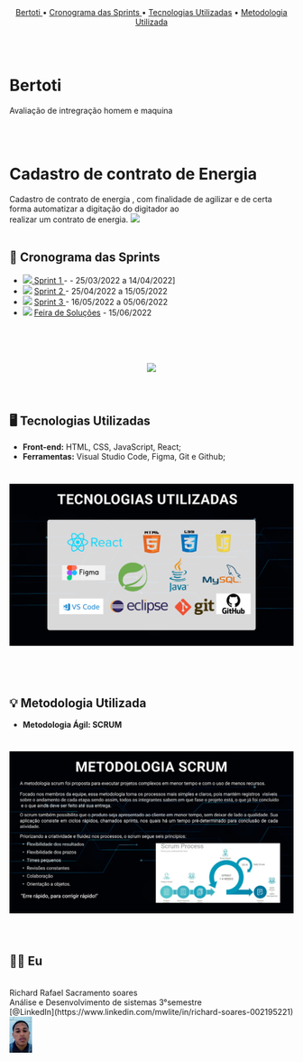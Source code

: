 <br>
<br>
<p align="center">
  <a href ="#bertoti"> Bertoti </a>  •    
  <a href ="#cronograma"> Cronograma das Sprints </a>  • 
  <a href ="#tecnologias-utilizadas">Tecnologias Utilizadas</a>  • 
  <a href ="#metodologia-utilizada">Metodologia Utilizada</a> 
 
</p>

<br>
<br id="bertoti">

# Bertoti
 Avaliação de intregração homem e maquina 

<br>
<br id="cadastroE">

# Cadastro de contrato de Energia 
Cadastro de contrato de energia , com finalidade de agilizar e de certa forma automatizar a digitação do digitador ao <br>
realizar um contrato de energia.
<img src = "./readme/grupoAPI/Logo.png"  width="200"/>
<br>
<br id="cronograma">
## 📆 Cronograma das Sprints
- <img src = "./readme/grupoAPI/a_fazer.jpeg" />[ Sprint 1 ](https://github.com/Richardrafael/bertoti/tree/main/Intregra%C3%A7%C3%A3o_Homem_Maquina/readme/prim) - - 25/03/2022 a 14/04/2022]
- <img src = "./readme/grupoAPI/a_fazer.jpeg" /> [ Sprint 2 ](https://github.com/Richardrafael/bertoti/tree/main/Intregra%C3%A7%C3%A3o_Homem_Maquina/readme/segu) - 25/04/2022 a 15/05/2022  
- <img src = "./readme/grupoAPI/a_fazer.jpeg" /> [ Sprint 3 ]( https://github.com/Richardrafael/bertoti/tree/main/Intregra%C3%A7%C3%A3o_Homem_Maquina/readme/ter) - 16/05/2022 a 05/06/2022  
- <img src = "./readme/grupoAPI/a_fazer.jpeg" /> [Feira de Soluções]() - 15/06/2022

<br>
<h1 align="center"> 
<img src = "./readme/framesFigma/cronogramaSprints.png"/></h1>

<br id="tecnologias-utilizadas"> 

## 🖥️ Tecnologias Utilizadas
- **Front-end:** HTML, CSS, JavaScript, React;
- **Ferramentas:** Visual Studio Code, Figma, Git e Github;   

<h1 align="center"> 
<img src = "./Intregração_Homem_Maquina/readme/imge/12.png"></h1>
<br id="equipe">

<br id="metodologia-utilizada">   

## 💡 Metodologia Utilizada   

- **Metodologia Ágil: SCRUM**
<h1 align="center"> 
<img src = "./Intregração_Homem_Maquina/readme/imge/met.png"></h1>
<br id="equipe">

## 👨‍💻 Eu
<!-- 
![Equipe Ditial Solutions](/readme/time.gif "Apresentação Equipe Digital Solutions") -->

<br>
Richard Rafael Sacramento soares <br>
Análise e Desenvolvimento de sistemas 3°semestre <br> 
[@LinkedIn](https://www.linkedin.com/mwlite/in/richard-soares-002195221) <img src = "./Intregração_Homem_Maquina/readme/imge/richard.png" width="40">                                  

<br>



